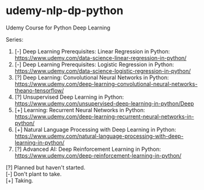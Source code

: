 # udemy-nlp-dp-python
Udemy Course for Python Deep Learning

Series:
1. [-] Deep Learning Prerequisites: Linear Regression in Python: https://www.udemy.com/data-science-linear-regression-in-python/
2. [-] Deep Learning Prerequisites: Logistic Regression in Python: https://www.udemy.com/data-science-logistic-regression-in-python/
3. [?] Deep Learning: Convolutional Neural Networks in Python: https://www.udemy.com/deep-learning-convolutional-neural-networks-theano-tensorflow/
4. [?] Unsupervised Deep Learning in Python: https://www.udemy.com/unsupervised-deep-learning-in-python/Deep
5. [+] Learning: Recurrent Neural Networks in Python: https://www.udemy.com/deep-learning-recurrent-neural-networks-in-python/
6. [+] Natural Language Processing with Deep Learning in Python: https://www.udemy.com/natural-language-processing-with-deep-learning-in-python/
7. [?] Advanced AI: Deep Reinforcement Learning in Python: https://www.udemy.com/deep-reinforcement-learning-in-python/


[?] Planned but haven't started. <br>
[-] Don't plant to take. <br>
[+] Taking. <br>
